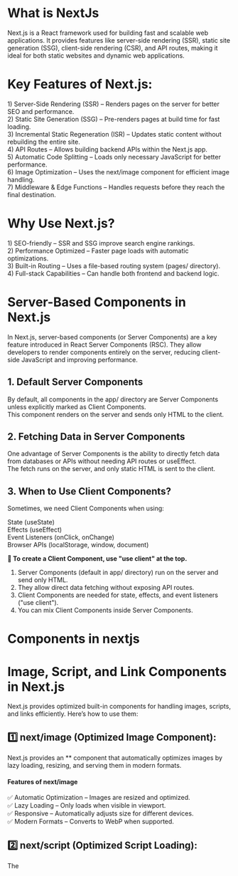 <h1>What is NextJs</h1>
Next.js is a React framework used for building fast and scalable web applications. It provides features like server-side rendering (SSR), static site generation (SSG), client-side rendering (CSR), and API routes, making it ideal for both static websites and dynamic web applications.

<h1>Key Features of Next.js:</h1>
1) Server-Side Rendering (SSR) – Renders pages on the server for better SEO and performance.<br>
2) Static Site Generation (SSG) – Pre-renders pages at build time for fast loading.<br>
3) Incremental Static Regeneration (ISR) – Updates static content without rebuilding the entire site.<br>
4) API Routes – Allows building backend APIs within the Next.js app.<br>
5) Automatic Code Splitting – Loads only necessary JavaScript for better performance.<br>
6) Image Optimization – Uses the next/image component for efficient image handling.<br>
7) Middleware & Edge Functions – Handles requests before they reach the final destination.

<h1>Why Use Next.js?</h1>
1) SEO-friendly – SSR and SSG improve search engine rankings.<br>
2) Performance Optimized – Faster page loads with automatic optimizations.<br>
3) Built-in Routing – Uses a file-based routing system (pages/ directory).<br>
4) Full-stack Capabilities – Can handle both frontend and backend logic.


<h1>Server-Based Components in Next.js</h1>

In Next.js, server-based components (or Server Components) are a key feature introduced in React Server Components (RSC). They allow developers to render components entirely on the server, reducing client-side JavaScript and improving performance.
<h2>1. Default Server Components</h2>
By default, all components in the app/ directory are Server Components unless explicitly marked as Client Components.<br>This component renders on the server and sends only HTML to the client.
<h2>2. Fetching Data in Server Components</h2>
One advantage of Server Components is the ability to directly fetch data from databases or APIs without needing API routes or useEffect.<br>
The fetch runs on the server, and only static HTML is sent to the client.


<h2>3. When to Use Client Components?</h2>
Sometimes, we need Client Components when using:<br>

State (useState)<br>
Effects (useEffect)<br>
Event Listeners (onClick, onChange)<br>
Browser APIs (localStorage, window, document)

**📌 To create a Client Component, use "use client" at the top.**
1) Server Components (default in app/ directory) run on the server and send only HTML.<br>
2) They allow direct data fetching without exposing API routes.<br>
3) Client Components are needed for state, effects, and event listeners ("use client").<br>
4) You can mix Client Components inside Server Components.<br>


<h1>Components in nextjs</h1>
<h1>Image, Script, and Link Components in Next.js</h1>
Next.js provides optimized built-in components for handling images, scripts, and links efficiently. Here’s how to use them:

<h2>1️⃣ next/image (Optimized Image Component):</h2>
Next.js provides an *<Image>* component that automatically optimizes images by lazy loading, resizing, and serving them in modern formats.

<h4>Features of next/image</h4>
✅ Automatic Optimization – Images are resized and optimized.<br>
✅ Lazy Loading – Only loads when visible in viewport.<br>
✅ Responsive – Automatically adjusts size for different devices.<br>
✅ Modern Formats – Converts to WebP when supported.

<h2>2️⃣ next/script (Optimized Script Loading):</h2>
The <Script> component optimizes how external scripts are loaded in Next.js, improving performance.

<h4>Script Loading Strategies</h4>
beforeInteractive – Loads script before page is interactive.<br>
afterInteractive (default) – Loads script after hydration.<br>
lazyOnload – Loads script after page fully loads.<br>
✅ Improves performance by deferring unnecessary scripts.<br>
✅ Avoids render-blocking issues.<br>
✅ Better SEO and UX as scripts load efficiently.

<h2>3️⃣ next/link (Optimized Client-side Navigation):</h2>
The <Link> component enables client-side navigation between pages without full page reloads.

<h4>Why Use next/link?</h4>
✅ Pre-fetching – Loads page in the background for instant navigation.<br>
✅ Client-side Routing – No full page reloads.<br>
✅ SEO-friendly – Works with crawlers better than window.location.href.


